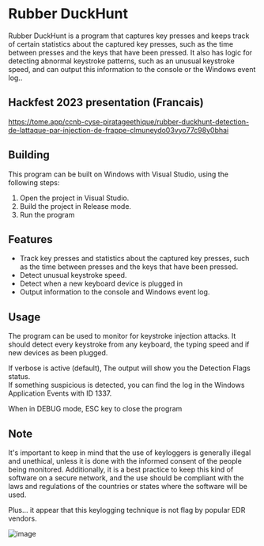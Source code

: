 # Rubber DuckHunt

Rubber DuckHunt is a program that captures key presses and keeps track of certain statistics about the captured key presses, such as the time between presses and the keys that have been pressed. It also has logic for detecting abnormal keystroke patterns, such as an unusual keystroke speed, and can output this information to the console or the Windows event log..

## Hackfest 2023 presentation (Francais)
https://tome.app/ccnb-cyse-piratageethique/rubber-duckhunt-detection-de-lattaque-par-injection-de-frappe-clmuneydo03vyo77c98y0bhai


## Building

This program can be built on Windows with Visual Studio, using the following steps:
1. Open the project in Visual Studio.
2. Build the project in Release mode.
3. Run the program 

## Features
- Track key presses and statistics about the captured key presses, such as the time between presses and the keys that have been pressed.
- Detect unusual keystroke speed.
- Detect when a new keyboard device is plugged in
- Output information to the console and Windows event log.

## Usage

The program can be used to monitor for keystroke injection attacks.
It should detect every keystroke from any keyboard, the typing speed and if new devices as been plugged. 

If verbose is active (default), The output will show you the Detection Flags status.  
If something suspicious is detected, you can find the log in the Windows Application Events with ID 1337.

When in DEBUG mode,   ESC key to close the program

## Note

It's important to keep in mind that the use of keyloggers is generally illegal and unethical, unless it is done with the informed consent of the people being monitored. Additionally, it is a best practice to keep this kind of software on a secure network, and the use should be compliant with the laws and regulations of the countries or states where the software will be used.

Plus... it appear that this keylogging technique is not flag by popular EDR vendors.

![image](https://github.com/t3kn1cs/Rubber-DuckHunt/assets/7936289/e8cb6760-ad3e-468d-a7ba-f2cbeb185e21)

